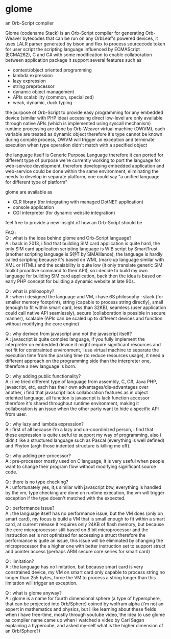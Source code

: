 # glome
an Orb-Script compiler


Glome (codename Stack) is an Orb-Script compiler for generating Orb-Weaver bytecodes that can be run on any OrbLeaf's powered devices,
it uses LALR parser generated by bison and flex to process sourcecode token for user script
the scripting language influenced by ECMAScript (ECMA262), C and C# with some modification 
to enable collaboration between application package
it support several features such as 
 * context/object oriented programming
 * lambda expression
 * lazy expression
 * string preprocessor
 * dynamic object management
 * APIs scalability (common, specialized)
 * weak, dynamic, duck typing
 
the purpose of Orb-Script to provide easy programming for any embedded device (similar with PHP idea)
accessing direct low-level are only available through native APIs (which is implemented using syscall mechanism)
runtime processing are done by Orb-Weaver virtual machine (OWVM), each variable are treated as dynamic object therefore
it's type cannot be known during compile process, OWVM will trigger an exception and terminate execution
when type operation didn't match with a specified object

the language itself is Generic Purpose Language therefore it can ported for different type of purpose
we're currently working to port the language for web-service development, therefore developing
embedded application and web-service could be done within the same environment, eliminating the needs
to develop in separate platform, one could say "a unified language for different type of platform"

glome are available as
 * CLR library (for integrating with managed DotNET application)
 * console application
 * CGI interpreter (for dynamic website integration)

feel free to provide a new insight of how an Orb-Script should be


FAQ : <br>
Q : what is the idea behind glome and Orb-Script language?<br>
A : back in 2013, i find that building SIM card application is quite hard, the only SIM card application scripting language is WIB script by SmartTrust (another scripting language is S@T by SIMAlliance), the language is hardly called scripting because it's based on WML (mark-up language similar with XML or HTML) and the scalability is quite low (it only translate generic SIM toolkit proactive command to their API), so i decide to build my own language for building SIM card application, back then the idea is based on early PHP concept for building a dynamic website at late 90s.

Q : what is philosophy? <br>
A : when i designed the language and VM, i have 6S philosophy : stack (for smaller memory footprint), string (capable to process string directly), small (enough to fit within smart card, less than 32KB), seamless (user application could call native API seamlessly), secure (collaboration is possible in secure manner), scalable (APIs can be scaled up to different devices and function without modifying the core engine)

Q : why derived from javascript and not the javascript itself?<br>
A : javascript is quite complex language, if you fully implement the interpreter on embedded device it might require significant resources and not fit for constrainted environment, i use virtual machine to separate the execution time from the parsing time (to reduce resources usage), it need a different approach on the programming side than the interpreter one, therefore a new language is born.

Q : why adding public functionality?<br>
A : i've tried different type of language from assembly, C, C#, Java PHP, javascript, etc, each has their own advantages/dis-advantages over another, i find that javascript lack collaboration features as in object oriented language, all function is javascript is lack function accessor therefore it's shared throughout runtime environment, making it collaboration is an issue when the other party want to hide a specific API from user.

Q : why lazy and lambda expression?<br>
A : first of all because i'm a lazy and un-coordinized person, i find that these expression is quite useful to support my way of programming, also i didn;t like a structured language such as Pascal (everything is well defined) and Phyton (argh those indented structure is killing me off).

Q : why adding pre-processor?<br>
A : pre-processor mostly used on C language, it is very useful when people want to change their program flow without modifying significant source code.

Q : there is no type checking?<br>
A : unfortunately yes, it;s similar with javascript btw, everything is handled by the vm, type checking are done on runtime execution, the vm will trigger exception if the type doesn't matched with the expected.

Q : performance issue?<br>
A : the language itself has no performance issue, but the VM does (only on smart card), my focus is build a VM that is small enough to fit within a smart card, at current release it requires only 24KB of flash memory, but because the core microprocessor still based on 8 bit microprocessor and the instruction set is not optimized for accessing a struct therefore the performance is quite an issue, this issue will be eliminated by changing the microprocessor the a higher one with better instruction set to support struct and pointer access (perhaps ARM secure core series for smart card)

Q : limitation?<br>
A : the language has no limitation, but because smart card is very constrained device, my VM on smart card only capable to process string no longer than 255 bytes, force the VM to process a string longer than this limitation will trigger an exception.

Q : what is glome anyway?<br>
A : glome is a name for fourth dimensional sphere (a type of hypersphere, that can be projected into Orb/Sphere) coined by wolfram alpha (i'm not an expert in mathematics and physics, but i like learning about these fields when i have free-time, mostly through youtube video, the idea to use glome as compiler name came up when i watched a video by Carl Sagan explaining a hypercube, and asked my-self what is the higher dimension of an Orb/Sphere?)
